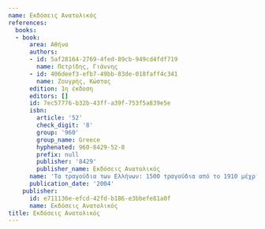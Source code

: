 ```yaml
---
name: Εκδόσεις Ανατολικός
references:
  books:
  - book:
      area: Αθήνα
      authors:
      - id: 5af28164-2769-4fed-89cb-949cd4fdf719
        name: Πετρίδης, Γιάννης
      - id: 406deef3-efb7-49bb-83de-018faff4c341
        name: Ζουγρής, Κώστας
      edition: 1η έκδοση
      editors: []
      id: 7ec57776-b32b-43ff-a39f-753f5a839e5e
      isbn:
        article: '52'
        check_digit: '8'
        group: '960'
        group_name: Greece
        hyphenated: 960-8429-52-8
        prefix: null
        publisher: '8429'
        publisher_name: Εκδόσεις Ανατολικός
      name: 'Τα τραγούδια των Ελλήνων: 1500 τραγούδια από το 1910 μέχρι σήμερα'
      publication_date: '2004'
    publisher:
      id: e711136e-efcd-42fd-b186-e3bbefe81a0f
      name: Εκδόσεις Ανατολικός
title: Εκδόσεις Ανατολικός
---
```


